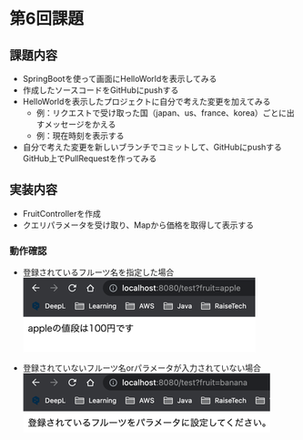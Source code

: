 # 第6回課題

## 課題内容
- SpringBootを使って画面にHelloWorldを表示してみる
- 作成したソースコードをGitHubにpushする
- HelloWorldを表示したプロジェクトに自分で考えた変更を加えてみる
  - 例：リクエストで受け取った国（japan、us、france、korea）ごとに出すメッセージをかえる
  - 例：現在時刻を表示する
- 自分で考えた変更を新しいブランチでコミットして、GitHubにpushするGitHub上でPullRequestを作ってみる

## 実装内容
- FruitControllerを作成
- クエリパラメータを受け取り、Mapから価格を取得して表示する
### 動作確認
  - 登録されているフルーツ名を指定した場合
    ![img_exist.png](image/img_exist.png)  


  - 登録されていないフルーツ名orパラメータが入力されていない場合
    ![img_notexist.png](image/img_notexist.png)

